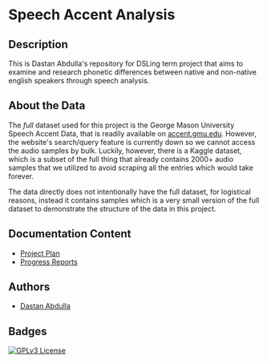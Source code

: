 
# Speech Accent Analysis
## Description
This is Dastan Abdulla's repository for DSLing term project that aims to examine and research phonetic differences between native and non-native english speakers through speech analysis.
## About the Data
The *full* dataset used for this project is the George Mason University Speech Accent Data, that is readily available on [accent.gmu.edu](accent.gmu.edu). However, the website's search/query feature is currently down so we cannot access the audio samples by bulk. Luckily, however, there is a Kaggle dataset, which is a subset of the full thing that already contains 2000+ audio samples that we utilized to avoid scraping all the entries which would take forever.

The data directly does not intentionally have the full dataset, for logistical reasons, instead it contains samples which is a very small version of the full dataset to demonstrate the structure of the data in this project.
## Documentation Content
- [Project Plan](docs/progress_report.md)
- [Progress Reports](docs/project_plan.md)
## Authors
- [Dastan Abdulla](https://github.com/dta12)
## Badges
[![GPLv3 License](https://img.shields.io/badge/License-GPL%20v3-yellow.svg)](https://opensource.org/licenses/)

